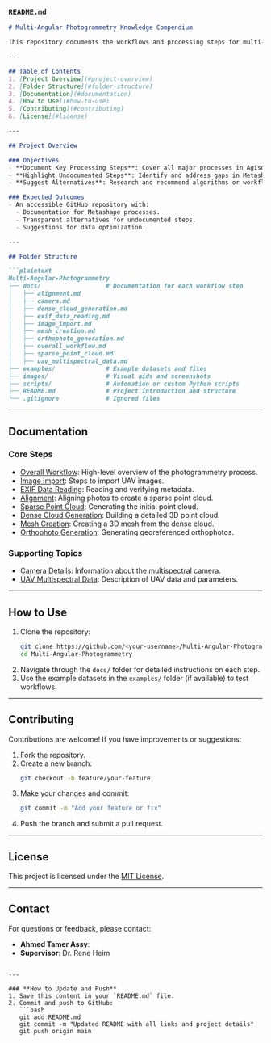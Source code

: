 
### `README.md`
```markdown
# Multi-Angular Photogrammetry Knowledge Compendium

This repository documents the workflows and processing steps for multi-angular UAV image data using Agisoft Metashape. The goal is to provide a transparent and reproducible framework for photogrammetry workflows, focusing on multi-angular data analysis in plant disease studies.

---

## Table of Contents
1. [Project Overview](#project-overview)
2. [Folder Structure](#folder-structure)
3. [Documentation](#documentation)
4. [How to Use](#how-to-use)
5. [Contributing](#contributing)
6. [License](#license)

---

## Project Overview

### Objectives
- **Document Key Processing Steps**: Cover all major processes in Agisoft Metashape for multi-angular UAV data.
- **Highlight Undocumented Steps**: Identify and address gaps in Metashape’s transparency.
- **Suggest Alternatives**: Research and recommend algorithms or workflows for improved efficiency.

### Expected Outcomes
- An accessible GitHub repository with:
  - Documentation for Metashape processes.
  - Transparent alternatives for undocumented steps.
  - Suggestions for data optimization.

---

## Folder Structure

```plaintext
Multi-Angular-Photogrammetry
├── docs/                  # Documentation for each workflow step
│   ├── alignment.md
│   ├── camera.md
│   ├── dense_cloud_generation.md
│   ├── exif_data_reading.md
│   ├── image_import.md
│   ├── mesh_creation.md
│   ├── orthophoto_generation.md
│   ├── overall_workflow.md
│   ├── sparse_point_cloud.md
│   ├── uav_multispectral_data.md
├── examples/              # Example datasets and files
├── images/                # Visual aids and screenshots
├── scripts/               # Automation or custom Python scripts
├── README.md              # Project introduction and structure
└── .gitignore             # Ignored files
```

---

## Documentation

### Core Steps
- [Overall Workflow](docs/overall_workflow.md): High-level overview of the photogrammetry process.
- [Image Import](docs/image_import.md): Steps to import UAV images.
- [EXIF Data Reading](docs/exif_data_reading.md): Reading and verifying metadata.
- [Alignment](docs/alignment.md): Aligning photos to create a sparse point cloud.
- [Sparse Point Cloud](docs/sparse_point_cloud.md): Generating the initial point cloud.
- [Dense Cloud Generation](docs/dense_cloud_generation.md): Building a detailed 3D point cloud.
- [Mesh Creation](docs/mesh_creation.md): Creating a 3D mesh from the dense cloud.
- [Orthophoto Generation](docs/orthophoto_generation.md): Generating georeferenced orthophotos.

### Supporting Topics
- [Camera Details](docs/camera.md): Information about the multispectral camera.
- [UAV Multispectral Data](docs/uav_multispectral_data.md): Description of UAV data and parameters.

---

## How to Use

1. Clone the repository:
   ```bash
   git clone https://github.com/<your-username>/Multi-Angular-Photogrammetry.git
   cd Multi-Angular-Photogrammetry
   ```
2. Navigate through the `docs/` folder for detailed instructions on each step.
3. Use the example datasets in the `examples/` folder (if available) to test workflows.

---

## Contributing

Contributions are welcome! If you have improvements or suggestions:
1. Fork the repository.
2. Create a new branch:
   ```bash
   git checkout -b feature/your-feature
   ```
3. Make your changes and commit:
   ```bash
   git commit -m "Add your feature or fix"
   ```
4. Push the branch and submit a pull request.

---

## License

This project is licensed under the [MIT License](LICENSE).

---

## Contact

For questions or feedback, please contact:
- **Ahmed Tamer Assy**: 
- **Supervisor**: Dr. Rene Heim
```

---

### **How to Update and Push**
1. Save this content in your `README.md` file.
2. Commit and push to GitHub:
   ```bash
   git add README.md
   git commit -m "Updated README with all links and project details"
   git push origin main
   ```

